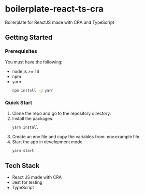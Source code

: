 # boilerplate-react-ts-cra

Boilerplate for ReactJS made with CRA and TypeScript

## Getting Started

### Prerequisites

You must have the following:

- node js >= 14
- npm
- yarn
  ```sh
  npm install -g yarn
  ```

### Quick Start

1. Clone the repo and go to the repository directory.
2. Install the packages.
   ```sh
   yarn install
   ```
3. Create an env file and copy the variables from .env.example file.
4. Start the app in development mode
   ```sh
   yarn start
   ```

## Tech Stack

- React JS made with CRA
- Jest for testing
- TypeScript
